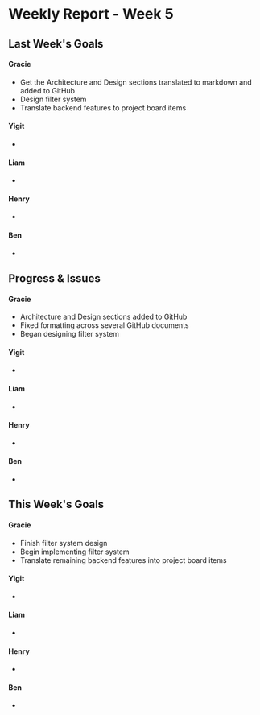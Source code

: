 # Weekly Report - Week 5
## Last Week's Goals
#### Gracie
- Get the Architecture and Design sections translated to markdown and added to GitHub
- Design filter system
- Translate backend features to project board items

#### Yigit
- 

#### Liam
- 

#### Henry
- 

#### Ben
- 

## Progress & Issues
#### Gracie
- Architecture and Design sections added to GitHub
- Fixed formatting across several GitHub documents
- Began designing filter system

#### Yigit
- 

#### Liam
- 

#### Henry
- 

#### Ben
- 

## This Week's Goals
#### Gracie
- Finish filter system design
- Begin implementing filter system
- Translate remaining backend features into project board items

#### Yigit
- 

#### Liam
- 

#### Henry
- 

#### Ben
- 
